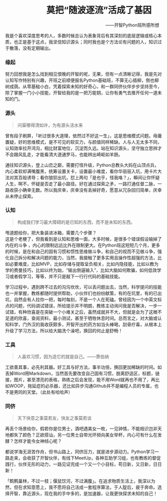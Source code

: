#                      莫把“随波逐流”活成了基因

                                                                                    ——开智Python班所感所想

我是个喜欢深度思考的人，多数时候总认为表象背后有其深刻的底层逻辑或核心本质，也正是基于这点，我坚信知识源头；同时我也是个方法论有问题的人，知识过于散落，没有定期输出。

### 缘起

努力回想我是怎么找到相见恨晚的开智的呢，无果，但有一点清晰记得，我是先对认知写作特别有兴趣，开班之前顺便报名Python基础班，不算无心插柳，倒也柳树成荫。从零基础小白，凭着探索未知的好奇心，和一群同侪伙伴步步坚持至今，除了掌握一门小小技能，开智给我的是一把万能钥，让你有勇气去推开任何一道未知的门。

### 源头

> 问渠哪得清如许，为有源头活水来

曾有段子刷屏，「听过很多大道理，依然过不好这一生」，这是思维模式问题。毋庸置疑，好的思维模式，是不可见的软实力，与颜值同样稀缺。人与人无太多不同，认知效率拉开鸿沟，相比财富地位，沉淀而久远。站在知识源头，坚守独立思辨才不会跟风乱走，才能看清大道通罗马，也能辨出崎岖如羊肠。

通往知识源头，登上山峦之巅，需要打怪升级，Python总教头大妈在山顶点兵，内心柔软却满嘴腹黑，统筹设置关卡，设置最小难度，看你华丽丽入坑，用卡片大法对其百般诱导；看你狼狈出坑，怼上两句「是也乎，怪我咯？」，瞬间让你怀疑人生，啊不，怀疑是否走了最小路径。好在通过探索之矛，一路打通任督二脉，一路收获小确幸无数。所以我庆幸，庆幸没有丢掉好奇，愿意从冗杂回归简单，庆幸从未停止探索。

### 认知
> 构成我们学习最大障碍的是已知的东西，而不是未知的东西。

甩道题给你，把大象装进冰箱，需要几个步骤？  
这是个老梗了，但我看到是认知和思维一面，大多时候，是很多个错误假设输掉了内在的斗争 ，内心的限制远远比外在限制更大。在Python班这短短几个月，更多的时候，是在和自己的固有习惯和惯性思维做斗争，和自己的视而不见做斗争，强化自己拆分和解决问题的能力，当然，我接触了更多实用且操作性超强的方法，比如必要难度，比如MVP，比如存储与提取呈负相关，比如内隐技能，比如以教为学的费曼技巧，比如以终为始，“输出倒逼输入”，比如大脑如何欺骗，如何低效学习或者假学习，等等，并不只是敲下一行行代码的基础技能。

学习过程中，遇到跨不过去的沟沟坎坎，可以丢问题出去，当然，科学提问的技能也一并掌握，教练都随时提供帮助，小伙伴们也纷纷献策，有的在坑里，有的已出坑，自然会有人拉你一把，每时每刻，不是一个人在死磕。曾经因为一个中英文标点的问题，代码调试错误，所给提示并不明朗，教练主动询问我是否解决，一步一试错，有种欣喜是在突破一个小难关之后，虽然成就并不大，但就是会为了这微不足道的欣喜，查阅资料，最小测试，甚至于牺牲休息时间。总而言之，对大脑或认知科学，门外汉的我收获颇多，开智开出的药方如当头棒喝，刮骨疗毒，从根本上升级了学习方法，所以给大脑洗个澡吧，换回的何止是舒畅！

### 工具
> 人喜欢习惯，因为造它的就是自己。——萧伯纳

工欲善其事，必先利其器。好工具与好方法，事半功倍，换回更加稀缺的时间。如丢掉Word用Markdown，当然首先要改变自己固有习惯，脱离舒适区，标题，链接，图片，甚至漂亮的表格，熟练之后会发现，能不用Word就再也不用了，再比如WOOP，拖延症的必杀器，还比如异步沟通Github并不是编程人员的专属，也不是男同的天堂。（此处有哈哈声）

### 同侪
> 天下快意之事莫若友，快友之事莫若谈

再丢个场景给你，假若你是位男士，酒吧遇美女一枚，一见钟情，不能相识岂非天地都失了颜色？正欲搭讪，另一位男士自带光环频向美女举杯，内心可有什么在发酵？怎样才能令女神倾心呢？

都说学海无涯苦作舟，但书山路上，同侪压力，就是进步源动力。Python学习一路走来，会收获了开智伙伴，有线下MeetUp，各种互助学习组，也有教练的督促践行，伙伴无形的动力，一路见证完成一个又一个小目标，苟日新，又日新，日日新！

「鹪鹩巢林，不过一枝；偃鼠饮河，不过满腹」。在追求物质生活上，我深以为然，但在求知意愿上，我不愿将自己活成一套程序算法，于人腚后，疲于奔命。选择开智，靠近源头，现在我的手中多的，是加速器，让我更快探求未知的自己！
